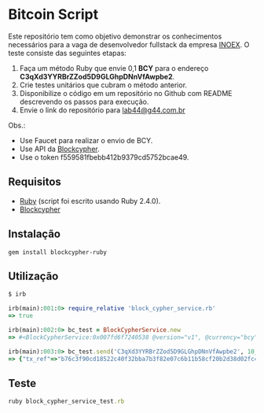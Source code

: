 # Bitcoin Script

Este repositório tem como objetivo demonstrar os conhecimentos necessários para a vaga de desenvolvedor fullstack da empresa [INOEX](https://inoex.exchange). O teste consiste das seguintes etapas:

1. Faça um método Ruby que envie 0,1 **BCY** para o endereço **C3qXd3YYRBrZZod5D9GLGhpDNnVfAwpbe2**.
2. Crie testes unitários que cubram o método anterior.
3. Disponibilize o código em um repositório no Github com README descrevendo os passos para execução.
4. Envie o link do repositório para lab44@g44.com.br

Obs.:

- Use Faucet para realizar o envio de BCY.
- Use API da [Blockcypher](https://www.blockcypher.com/dev/bitcoin).
- Use o token f559581fbebb412b9379cd5752bcae49.

## Requisitos

- [Ruby](https://www.ruby-lang.org/en/documentation/installation/) (script foi escrito usando Ruby 2.4.0).
- [Blockcypher](https://www.blockcypher.com)

## Instalação

```shell
gem install blockcypher-ruby
```

## Utilização

```ruby
$ irb

irb(main):001:0> require_relative 'block_cypher_service.rb'
=> true

irb(main):002:0> bc_test = BlockCypherService.new
=> #<BlockCypherService:0x007fd6f7240538 @version="v1", @currency="bcy", @network="test", @api_token="f559581fbebb412b9379cd5752bcae49">

irb(main):003:0> bc_test.send('C3qXd3YYRBrZZod5D9GLGhpDNnVfAwpbe2', 10_000_000)
=> {"tx_ref"=>"b76c3f90cd18522c40f32bba7b3f82e07c6b11b58cf20b2d38d02fc4f370afae"}
```

## Teste

```ruby
ruby block_cypher_service_test.rb
```
